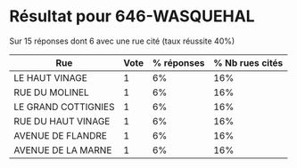 # Résultat pour 646-WASQUEHAL

Sur 15 réponses dont 6 avec une rue cité (taux réussite 40%)

| Rue | Vote | % réponses | % Nb rues cités|
|-----|------|------------|----------------|
| LE HAUT VINAGE | 1 | 6% | 16%|
| RUE DU MOLINEL | 1 | 6% | 16%|
| LE GRAND COTTIGNIES | 1 | 6% | 16%|
| RUE DU HAUT VINAGE | 1 | 6% | 16%|
| AVENUE DE FLANDRE | 1 | 6% | 16%|
| AVENUE DE LA MARNE | 1 | 6% | 16%|

